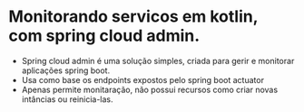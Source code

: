 # Monitorando servicos em kotlin, com spring cloud admin.
- Spring cloud admin é uma solução simples, criada para gerir e monitorar aplicações spring boot.
- Usa como base os endpoints expostos pelo spring boot actuator
- Apenas permite monitaração, não possui recursos como criar novas intâncias ou reinicia-las.
